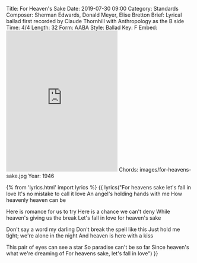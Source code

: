 Title: For Heaven's Sake
Date: 2019-07-30 09:00
Category: Standards
Composer: Sherman Edwards, Donald Meyer, Elise Bretton
Brief: Lyrical ballad first recorded by Claude Thornhill with Anthropology as the B side
Time: 4/4
Length: 32
Form: AABA
Style: Ballad
Key: F
Embed: <iframe src="https://open.spotify.com/embed/playlist/22wx7g54MGVp1SPYO0uJ6V" width="300" height="380" frameborder="0" allowtransparency="true" allow="encrypted-media"></iframe>
Chords: images/for-heavens-sake.jpg
Year: 1946

{% from 'lyrics.html' import lyrics %}
{{ lyrics("For heavens sake let's fall in love
It's no mistake to call it love
An angel's holding hands with me
How heavenly heaven can be

Here is romance for us to try
Here is a chance we can't deny
While heaven's giving us the break
Let's fall in love for heaven's sake

Don't say a word my darling
Don't break the spell like this
Just hold me tight; we're alone in the night
And heaven is here with a kiss

This pair of eyes can see a star
So paradise can't be so far
Since heaven's what we're dreaming of
For heavens sake, let's fall in love") }}
